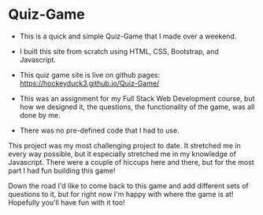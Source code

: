 # Quiz-Game

* This is a quick and simple Quiz-Game that I made over a weekend.

* I built this site from scratch using HTML, CSS, Bootstrap, and Javascript.

* This quiz game site is live on github pages: https://hockeyduck3.github.io/Quiz-Game/

* This was an assignment for my Full Stack Web Development course, but how we designed it, the questions, the functionality of the game, was all done by me.

* There was no pre-defined code that I had to use.


This project was my most challenging project to date. It stretched me in every way possible, but it especially stretched me in my knowledge of Javascript. There were a couple of hiccups here and there, but for the most part I had fun building this game!

Down the road I'd like to come back to this game and add different sets of questions to it, but for right now I'm happy with where the game is at! Hopefully you'll have fun with it too!

